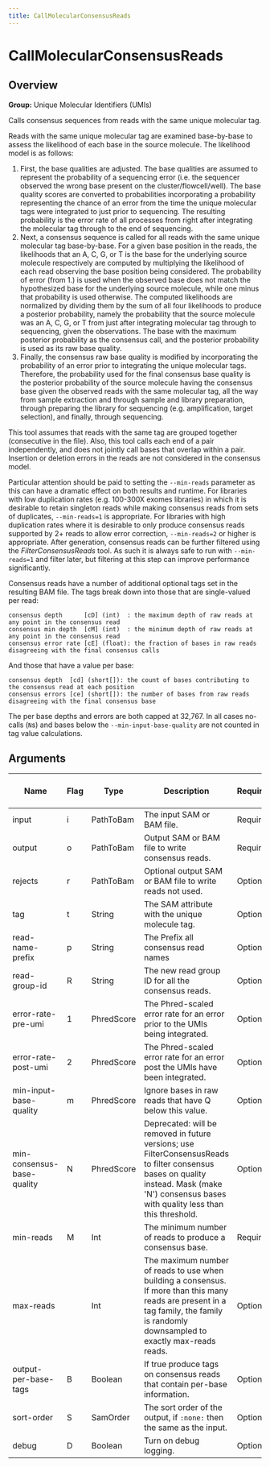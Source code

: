 ```yaml
---
title: CallMolecularConsensusReads
---
```


# CallMolecularConsensusReads

## Overview
**Group:** Unique Molecular Identifiers (UMIs)

Calls consensus sequences from reads with the same unique molecular tag.

Reads with the same unique molecular tag are examined base-by-base to assess the likelihood of each base in the
source molecule.  The likelihood model is as follows:

1. First, the base qualities are adjusted. The base qualities are assumed to represent the probability of a
   sequencing error (i.e. the sequencer observed the wrong base present on the cluster/flowcell/well). The base
   quality scores are converted to probabilities incorporating a probability representing the chance of an error
   from the time the unique molecular tags were integrated to just prior to sequencing.  The resulting probability
   is the error rate of all processes from right after integrating the molecular tag through to the end of
   sequencing.
2. Next, a consensus sequence is called for all reads with the same unique molecular tag base-by-base.  For a
   given base position in the reads, the likelihoods that an A, C, G, or T is the base for the underlying
   source molecule respectively are computed by multiplying the likelihood of each read observing the base
   position being considered.  The probability of error (from 1.) is used when the observed base does not match
   the hypothesized base for the underlying source molecule, while one minus that probability is used otherwise.
   The computed likelihoods are normalized by dividing them by the sum of all four likelihoods to produce a
   posterior probability, namely the probability that the source molecule was an A, C, G, or T from just after
   integrating molecular tag through to sequencing, given the observations.  The base with the maximum posterior
   probability as the consensus call, and the posterior probability is used as its raw base quality.
3. Finally, the consensus raw base quality is modified by incorporating the probability of an error prior to
   integrating the unique molecular tags.  Therefore, the probability used for the final consensus base
   quality is the posterior probability of the source molecule having the consensus base given the observed
   reads with the same molecular tag, all the way from sample extraction and through sample and library
   preparation, through preparing the library for sequencing (e.g. amplification, target selection), and finally,
   through sequencing.

This tool assumes that reads with the same tag are grouped together (consecutive in the file). Also, this tool
calls each end of a pair independently, and does not jointly call bases that overlap within a pair.  Insertion or
deletion errors in the reads are not considered in the consensus model.

Particular attention should be paid to setting the `--min-reads` parameter as this can have a dramatic effect on
both results and runtime.  For libraries with low duplication rates (e.g. 100-300X exomes libraries) in which it
is desirable to retain singleton reads while making consensus reads from sets of duplicates, `--min-reads=1` is
appropriate.  For libraries with high duplication rates where it is desirable to only produce consensus reads
supported by 2+ reads to allow error correction, `--min-reads=2` or higher is appropriate.  After generation,
consensus reads can be further filtered using the _FilterConsensusReads_ tool.  As such it is always safe to run
with `--min-reads=1` and filter later, but filtering at this step can improve performance significantly.

Consensus reads have a number of additional optional tags set in the resulting BAM file.  The tags break down into
those that are single-valued per read:

```
consensus depth      [cD] (int)  : the maximum depth of raw reads at any point in the consensus read
consensus min depth  [cM] (int)  : the minimum depth of raw reads at any point in the consensus read
consensus error rate [cE] (float): the fraction of bases in raw reads disagreeing with the final consensus calls
```

And those that have a value per base:

```
consensus depth  [cd] (short[]): the count of bases contributing to the consensus read at each position
consensus errors [ce] (short[]): the number of bases from raw reads disagreeing with the final consensus base
```

The per base depths and errors are both capped at 32,767. In all cases no-calls (`N`s) and bases below the
`--min-input-base-quality` are not counted in tag value calculations.

## Arguments

|Name|Flag|Type|Description|Required?|Max # of Values|Default Value(s)|
|----|----|----|-----------|---------|---------------|----------------|
|input|i|PathToBam|The input SAM or BAM file.|Required|1||
|output|o|PathToBam|Output SAM or BAM file to write consensus reads.|Required|1||
|rejects|r|PathToBam|Optional output SAM or BAM file to write reads not used.|Optional|1||
|tag|t|String|The SAM attribute with the unique molecule tag.|Optional|1|MI|
|read-name-prefix|p|String|The Prefix all consensus read names|Optional|1||
|read-group-id|R|String|The new read group ID for all the consensus reads.|Optional|1|A|
|error-rate-pre-umi|1|PhredScore|The Phred-scaled error rate for an error prior to the UMIs being integrated.|Optional|1|45|
|error-rate-post-umi|2|PhredScore|The Phred-scaled error rate for an error post the UMIs have been integrated.|Optional|1|40|
|min-input-base-quality|m|PhredScore|Ignore bases in raw reads that have Q below this value.|Optional|1|10|
|min-consensus-base-quality|N|PhredScore|Deprecated: will be removed in future versions; use FilterConsensusReads to filter consensus bases on quality instead. Mask (make 'N') consensus bases with quality less than this threshold.|Optional|1|2|
|min-reads|M|Int|The minimum number of reads to produce a consensus base.|Required|1||
|max-reads||Int|The maximum number of reads to use when building a consensus. If more than this many reads are present in a tag family, the family is randomly downsampled to exactly max-reads reads.|Optional|1||
|output-per-base-tags|B|Boolean|If true produce tags on consensus reads that contain per-base information.|Optional|1|true|
|sort-order|S|SamOrder|The sort order of the output, if `:none:` then the same as the input.|Optional|1|Queryname|
|debug|D|Boolean|Turn on debug logging.|Optional|1|false|


